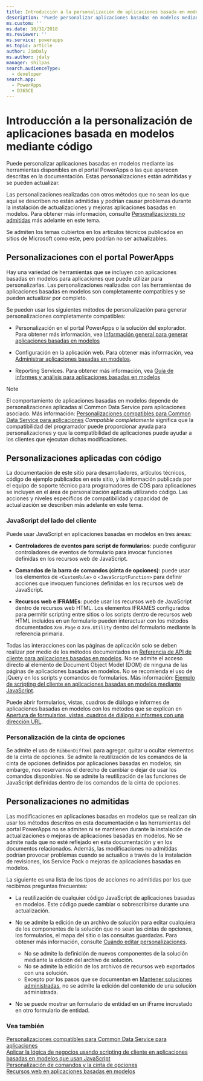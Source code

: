 ```yaml
---
title: Introducción a la personalización de aplicaciones basada en modelos mediante código | Microsoft Docs
description: 'Puede personalizar aplicaciones basadas en modelos mediante las herramientas disponibles en el portal PowerApps o las que aparecen descritas en la documentación. '
ms.custom: ''
ms.date: 10/31/2018
ms.reviewer: ''
ms.service: powerapps
ms.topic: article
author: JimDaly
ms.author: jdaly
manager: shilpas
search.audienceType:
  - developer
search.app:
  - PowerApps
  - D365CE
---
```

# <a name="get-started-with-model-driven-apps-customization-using-code"></a>Introducción a la personalización de aplicaciones basada en modelos mediante código

<!-- https://docs.microsoft.com/en-us/dynamics365/customer-engagement/developer/supported-extensions
Split to just include MDA issues
 -->

Puede personalizar aplicaciones basadas en modelos mediante las herramientas disponibles en el portal PowerApps o las que aparecen descritas en la documentación. Estas personalizaciones están admitidas y se pueden actualizar.

Las personalizaciones realizadas con otros métodos que no sean los que aquí se describen no están admitidas y podrían causar problemas durante la instalación de actualizaciones y mejoras aplicaciones basadas en modelos. Para obtener más información, consulte [Personalizaciones no admitidas](#unsupported-customizations) más adelante en este tema.

Se admiten los temas cubiertos en los artículos técnicos publicados en sitios de Microsoft como este, pero podrían no ser actualizables.


## <a name="customizations-using-powerapps-portal"></a>Personalizaciones con el portal PowerApps

Hay una variedad de herramientas que se incluyen con aplicaciones basadas en modelos para aplicaciones que puede utilizar para personalizarlas. Las personalizaciones realizadas con las herramientas de aplicaciones basadas en modelos son completamente compatibles y se pueden actualizar por completo.

Se pueden usar los siguientes métodos de personalización para generar personalizaciones completamente compatibles:

- Personalización en el portal PowerApps o la solución del explorador. Para obtener más información, vea [Información general para generar aplicaciones basadas en modelos](../../maker/model-driven-apps/model-driven-app-overview.md)

- Configuración en la aplicación web. Para obtener más información, vea [Administrar aplicaciones basadas en modelos](/dynamics365/customer-engagement/admin/admin-guide).

- Reporting Services. Para obtener más información, vea [Guía de informes y análisis para aplicaciones basadas en modelos](/dynamics365/customer-engagement/analytics/reporting-analytics-with-dynamics-365)

> [!NOTE]
> El comportamiento de aplicaciones basadas en modelos depende de personalizaciones aplicadas al Common Data Service para aplicaciones asociado. Más información: [Personalizaciones compatibles para Common Data Service para aplicaciones](../common-data-service/supported-customizations.md)
> *Compatible completamente* significa que la compatibilidad del programador puede proporcionar ayuda para personalizaciones y que la compatibilidad de aplicaciones puede ayudar a los clientes que ejecutan dichas modificaciones.


## <a name="customizations-applied-using-code"></a>Personalizaciones aplicadas con código

La documentación de este sitio para desarrolladores, artículos técnicos, código de ejemplo publicados en este sitio, y la información publicada por el equipo de soporte técnico para programadores de CDS para aplicaciones se incluyen en el área de personalización aplicada utilizando código. Las acciones y niveles específicos de compatibilidad y capacidad de actualización se describen más adelante en este tema.

### <a name="client-side-javascript"></a>JavaScript del lado del cliente

Puede usar JavaScript en aplicaciones basadas en modelos en tres áreas:

- **Controladores de eventos para script de formularios**: puede configurar controladores de eventos de formulario para invocar funciones definidas en los recursos web de JavaScript.

- **Comandos de la barra de comandos (cinta de opciones)**: puede usar los elementos de `<CustomRule>` o `<JavaScriptFunction>` para definir acciones que invoquen funciones definidas en los recursos web de JavaScript.

- **Recursos web e IFRAMEs**: puede usar los recursos web de JavaScript dentro de recursos web HTML. Los elementos IFRAMES configurados para permitir scripting entre sitios o los scripts dentro de recursos web HTML incluidos en un formulario pueden interactuar con los métodos documentados `Xrm.Page` o `Xrm.Utility` dentro del formulario mediante la referencia primaria.

Todas las interacciones con las páginas de aplicación solo se deben realizar por medio de los métodos documentados en [Referencia de API de cliente para aplicaciones basadas en modelos](clientapi/reference.md). No se admite el acceso directo al elemento de Document Object Model (DOM) de ninguna de las páginas de aplicaciones basadas en modelos. No se recomienda el uso de jQuery en los scripts y comandos de formularios. Más información: [Ejemplo de scripting del cliente en aplicaciones basadas en modelos mediante JavaScript](client-scripting.md).

Puede abrir formularios, vistas, cuadros de diálogo e informes de aplicaciones basadas en modelos con los métodos que se explican en [Apertura de formularios, vistas, cuadros de diálogo e informes con una dirección URL](open-forms-views-dialogs-reports-url.md).

### <a name="ribbon-customization"></a>Personalización de la cinta de opciones

Se admite el uso de `RibbonDiffXml` para agregar, quitar u ocultar elementos de la cinta de opciones. Se admite la reutilización de los comandos de la cinta de opciones definidos por aplicaciones basadas en modelos; sin embargo, nos reservamos el derecho de cambiar o dejar de usar los comandos disponibles. No se admite la reutilización de las funciones de JavaScript definidas dentro de los comandos de la cinta de opciones.

## <a name="unsupported-customizations"></a>Personalizaciones no admitidas

Las modificaciones en aplicaciones basadas en modelos que se realizan sin usar los métodos descritos en esta documentación o las herramientas del portal PowerApps no se admiten ni se mantienen durante la instalación de actualizaciones o mejoras de aplicaciones basadas en modelos. No se admite nada que no esté reflejado en esta documentación y en los documentos relacionados. Además, las modificaciones no admitidas podrían provocar problemas cuando se actualice a través de la instalación de revisiones, los Service Pack o mejoras de aplicaciones basadas en modelos.

La siguiente es una lista de los tipos de acciones no admitidas por los que recibimos preguntas frecuentes: 

- La reutilización de cualquier código JavaScript de aplicaciones basadas en modelos. Este código puede cambiar o sobrescribirse durante una actualización.
- No se admite la edición de un archivo de solución para editar cualquiera de los componentes de la solución que no sean las cintas de opciones, los formularios, el mapa del sitio o las consultas guardadas. Para obtener más información, consulte [Cuándo editar personalizaciones](when-edit-customization-file.md).
    - No se admite la definición de nuevos componentes de la solución mediante la edición del archivo de solución. 
    - No se admite la edición de los archivos de recursos web exportados con una solución. 
    - Excepto por los pasos que se documentan en [Mantener soluciones administradas](../common-data-service/maintain-managed-solutions.md), no se admite la edición del contenido de una solución administrada.

- No se puede mostrar un formulario de entidad en un iFrame incrustado en otro formulario de entidad.

### <a name="see-also"></a>Vea también

[Personalizaciones compatibles para Common Data Service para aplicaciones](../common-data-service/supported-customizations.md)<br/>
[Aplicar la lógica de negocios usando scripting de cliente en aplicaciones basadas en modelos que usan JavaScript](client-scripting.md)<br/>
[Personalización de comandos y la cinta de opciones](customize-commands-ribbon.md)<br/>
[Recursos web en aplicaciones basadas en modelos](web-resources.md)
